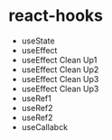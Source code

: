 # react-hooks

- useState
- useEffect
- useEffect Clean Up1
- useEffect Clean Up2
- useEffect Clean Up3
- useEffect Clean Up3
- useRef1
- useRef2
- useRef2
- useCallabck
